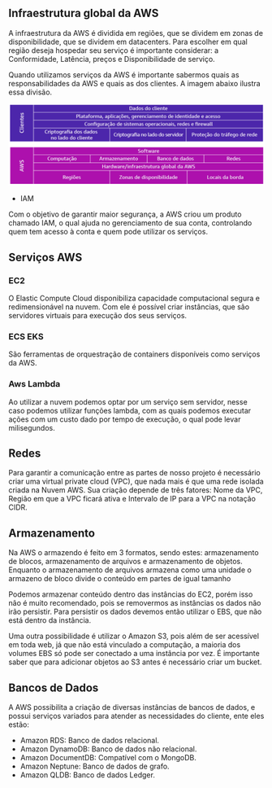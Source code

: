 ## Infraestrutura global da AWS

A infraestrutura da AWS é dividida em regiões, que se dividem em zonas de disponibilidade, que se dividem em datacenters. Para escolher em qual região deseja hospedar seu serviço é importante considerar: a Conformidade, Latência, preços e Disponibilidade de serviço.


Quando utilizamos serviços da AWS é importante sabermos quais as responsabilidades da AWS e quais as dos clientes. A imagem abaixo ilustra essa divisão.


![Segurança na nuvem](images/seguranca-nuvem.png)

* IAM

Com o objetivo de garantir maior segurança, a AWS criou um produto chamado IAM, o qual ajuda no gerenciamento de sua conta, controlando quem tem acesso à conta e quem pode utilizar os serviços.

## Serviços AWS

### EC2

O Elastic Compute Cloud disponibiliza capacidade computacional segura e redimensionável na nuvem. Com ele é possível criar instâncias, que são servidores virtuais para execução dos seus serviços.

### ECS EKS

São ferramentas de orquestração de containers disponíveis como serviços da AWS.

### Aws Lambda

Ao utilizar a nuvem podemos optar por um serviço sem servidor, nesse caso podemos utilizar funções lambda, com as quais podemos executar ações com um custo dado por tempo de execução, o qual pode levar milisegundos.

## Redes

Para garantir a comunicação entre as partes de nosso projeto é necessário criar uma virtual private cloud (VPC), que nada mais é que uma rede isolada criada na Nuvem AWS. Sua criação depende de três fatores: Nome da VPC, Região em que a VPC ficará ativa e Intervalo de IP para a VPC na notação CIDR.

## Armazenamento

Na AWS o armazendo é feito em 3 formatos, sendo estes: armazenamento de blocos, armazenamento de arquivos e armazenamento de objetos. Enquanto o armazenamento de arquivos armazena como uma unidade o armazeno de bloco divide o conteúdo em partes de igual tamanho


Podemos armazenar conteúdo dentro das instâncias do EC2, porém isso não é muito recomendado, pois se removermos as instâncias os dados não irão persistir. Para persistir os dados devemos então utilizar o EBS, que não está dentro da instância.

Uma outra possibilidade é utilizar o Amazon S3, pois além de ser acessível em toda web, já que não está vinculado a computação, a maioria dos volumes EBS só pode ser conectado a uma instância por vez. É importante saber que para adicionar objetos ao S3 antes é necessário criar um bucket.

## Bancos de Dados

A AWS possibilita a criação de diversas instâncias de bancos de dados, e possui serviços variados para atender as necessidades do cliente, ente eles estão:

* Amazon RDS: Banco de dados relacional.
* Amazon DynamoDB: Banco de dados não relacional.
* Amazon DocumentDB: Compatível com o MongoDB.
* Amazon Neptune: Banco de dados de grafo.
* Amazon QLDB: Banco de dados Ledger.